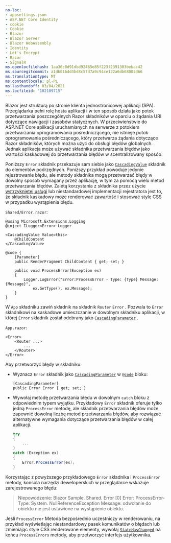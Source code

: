 ```yaml
---
no-loc:
- appsettings.json
- ASP.NET Core Identity
- cookie
- Cookie
- Blazor
- Blazor Server
- Blazor WebAssembly
- Identity
- Let's Encrypt
- Razor
- SignalR
ms.openlocfilehash: 1aa36c8d91dbd92485e85f223f2391303bebac42
ms.sourcegitcommit: a1db01b4d3bd8c57d7a9c94ce122a6db68002d66
ms.translationtype: MT
ms.contentlocale: pl-PL
ms.lasthandoff: 03/04/2021
ms.locfileid: "102109715"
---
```

Blazor jest strukturą po stronie klienta jednostronicowej aplikacji (SPA). Przeglądarka pełni rolę hosta aplikacji i w ten sposób działa jako potok przetwarzania poszczególnych Razor składników w oparciu o żądania URI dotyczące nawigacji i zasobów statycznych. W przeciwieństwie do ASP.NET Core aplikacji uruchamianych na serwerze z potokiem przetwarzania oprogramowania pośredniczącego, nie istnieje potok oprogramowania pośredniczącego, który przetwarza żądania dotyczące Razor składników, których można użyć do obsługi błędów globalnych. Jednak aplikacja może używać składnika przetwarzania błędów jako wartości kaskadowej do przetwarzania błędów w scentralizowany sposób.

Poniższy `Error` składnik przekazuje sam siebie jako [`CascadingValue`](xref:blazor/components/cascading-values-and-parameters#cascadingvalue-component) składnik do elementów podrzędnych. Poniższy przykład powoduje jedynie rejestrowanie błędu, ale metody składnika mogą przetwarzać błędy w dowolny sposób wymagany przez aplikację, w tym za pomocą wielu metod przetwarzania błędów. Zaletą korzystania z składnika przez użycie [wstrzykniętej usługi](xref:blazor/fundamentals/dependency-injection) lub niestandardowej implementacji rejestratora jest to, że składnik kaskadowy może renderować zawartość i stosować style CSS w przypadku wystąpienia błędu.

`Shared/Error.razor`:

```razor
@using Microsoft.Extensions.Logging
@inject ILogger<Error> Logger

<CascadingValue Value=this>
    @ChildContent
</CascadingValue>

@code {
    [Parameter]
    public RenderFragment ChildContent { get; set; }

    public void ProcessError(Exception ex)
    {
        Logger.LogError("Error:ProcessError - Type: {Type} Message: {Message}", 
            ex.GetType(), ex.Message);
    }
}
```

W `App` składniku zawiń składnik na składnik `Router` `Error` . Pozwala to `Error` składnikowi na kaskadowe umieszczanie w dowolnym składniku aplikacji, w której `Error` składnik został odebrany jako [`CascadingParameter`](xref:blazor/components/cascading-values-and-parameters#cascadingparameter-attribute) .

`App.razor`:

```razor
<Error>
    <Router ...>
        ...
    </Router>
</Error>
```

Aby przetworzyć błędy w składniku:

* Wyznacz `Error` składnik jako [`CascadingParameter`](xref:blazor/components/cascading-values-and-parameters#cascadingparameter-attribute) w [`@code`](xref:mvc/views/razor#code) bloku:

  ```razor
  [CascadingParameter]
  public Error Error { get; set; }
  ```

* Wywołaj metodę przetwarzania błędu w dowolnym `catch` bloku z odpowiednim typem wyjątku. Przykładowy `Error` składnik oferuje tylko jedną `ProcessError` metodę, ale składnik przetwarzania błędów może zapewnić dowolną liczbę metod przetwarzania błędów, aby rozwiązać alternatywne wymagania dotyczące przetwarzania błędów w całej aplikacji.

  ```csharp
  try
  {
      ...
  }
  catch (Exception ex)
  {
      Error.ProcessError(ex);
  }
  ```

Korzystając z powyższego przykładowego `Error` składnika i `ProcessError` metody, konsola narzędzi deweloperskich w przeglądarce wskazuje zarejestrowanego błędu:

> Niepowodzenie: Blazor Sample. Shared. Error [0] Error: ProcessError-Type: System. NullReferenceException Message: odwołanie do obiektu nie jest ustawione na wystąpienie obiektu.

Jeśli `ProcessError` Metoda bezpośrednio uczestniczy w renderowaniu, na przykład wyświetlając niestandardowy pasek komunikatów o błędach lub zmieniając style CSS renderowane elementy, wywołaj [`StateHasChanged`](xref:blazor/components/lifecycle#state-changes) na końcu `ProcessErrors` metody, aby przetworzyć interfejs użytkownika.
